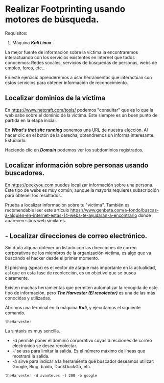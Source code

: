 # Realizar Footprinting usando motores de búsqueda.

Requisitos:
1. Máquina ***Kali Linux***.

La mejor fuente de información sobre la víctima la encontraremos interactuando con los servicios existentes en Internet que todos conocemos: Redes socales, servicios de búsquedas de personas, webs de empleo, foros, etc...

En este ejercicio aprenderemos a usar herramientas que interactúan con estos servicios para obtener información de reconocimiento.

## Localizar dominios de la víctima

En https://www.netcraft.com/tools/ podemos "consultar" que es lo que la web sabe sobre el dominio de la victima. Este siempre es un buen punto de partida en la etapa inicial. 

En ***What's that site running*** ponemos una URL de nuestra elección. Al hacer clic en el botón de la derecha, obtendremos un informa interesante. Estudiarlo.

Haciendo clic en ***Domain*** podemos ver los subdominios registrados.

## Localizar información sobre personas usando buscadores.

En https://peekyou.com puedes localizar información sobre una persona. Este tipo de webs es muy común, aunque la mayoría requieres subscripción para obtener los resultados.

Prueba a localizar información sobre tu "víctima". También es recomendable leer este artículo https://www.genbeta.com/a-fondo/buscas-a-alguien-en-internet-estas-14-webs-te-ayudaran-a-encontrarlo donde aparecen sitios web similares.


## - Localizar direcciones de correo electrónico.

Sin duda alguna obtener un listado con las direcciones de correo corporativos de los miembros de la organización víctima, es algo que va buscando el hacker desde el primer momento.

El phishing (spear) es el vector de ataque más importante en la actualidad, así que en esta fase de recolección, es un objetivo que se busca claramente.

Existen muchas herramientas que permiten automatizar la recogida de este tipo de información, pero ***The Harvester (El recolector)*** es una de las más conocidas y utilizadas.

Abrimos una terminal en la máquina ***Kali***, y ejecutamos el siguiente comando.
```
theHarvester
```

La sintaxis es muy sencilla. 
* *-d <dominio>* permite poner el dominio corporativo cuyas direcciones de correo electrónico se desea recolectar.
* *-l <max>* se usa para limitar la salida. Es el número máximo de líneas que mostrará la salida.
* *-b <buscador>* sirve para indicar a la herramienta qué buscador deseamos utilizar: Google, Bing, baidu, DuckDuckGo, etc.

```
theHarvester -d avante.es -l 200 -b google
```